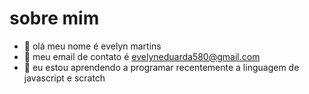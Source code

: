 # sobre mim
- 👋 olá meu nome é evelyn martins
- 👀 meu email de contato é evelyneduarda580@gmail.com
- 🌱 eu estou aprendendo a programar recentemente a linguagem de javascript e scratch



<!---
martins041/martins041 is a ✨ special ✨ repository because its `README.md` (this file) appears on your GitHub profile.
You can click the Preview link to take a look at your changes.
--->
